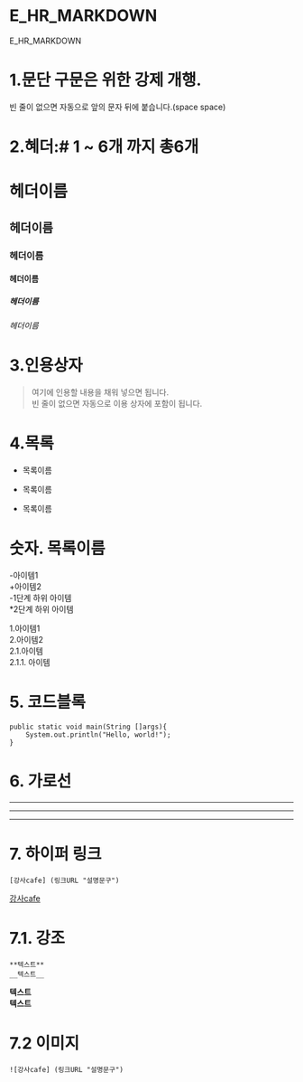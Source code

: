 # E_HR_MARKDOWN
E_HR_MARKDOWN

# 1.문단 구문은 위한 강제 개행.  
빈 줄이 없으면 자동으로 앞의 문자 뒤에 붙습니다.(space space)

# 2.혜더:# 1 ~ 6개 까지 총6개
# 헤더이름  
## 헤더이름  
### 헤더이름  
#### 헤더이름  
##### 헤더이름  
###### 헤더이름  

# 3.인용상자 
> 여기에 인용할 내용을 채워 넣으면 됩니다.  
빈 줄이 없으면 자동으로 이용 상자에 포함이 됩니다.


# 4.목록
* 목록이름  
- 목록이름  
+ 목록이름  

# 숫자. 목록이름

-아이템1  
+아이템2  
  -1단계 하위 아이템  
  *2단계 하위 아이템  
  
 1.아이템1  
 2.아이템2  
    2.1.아이템  
    2.1.1. 아이템  
    
    
# 5. 코드블록
  ``` Spring
  public static void main(String []args){
      System.out.println("Hello, world!");
  }
  ```

# 6. 가로선

---
***
---

# 7. 하이퍼 링크
```
[강사cafe] (링크URL "설명문구")
```
[강사cafe](https://cafe.naver.com/kndjang "강의 cafe")


# 7.1. 강조
```
**텍스트**
__텍스트__
```
**텍스트**  
__텍스트__  

# 7.2 이미지
```
![강사cafe] (링크URL "설명문구")
```



